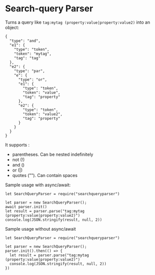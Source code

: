 # Search-query Parser

Turns a query like `tag:mytag (property:value|property:value2)` into an object:

```
{
  "type": "and",
  "e1": {
    "type": "token",
    "token": "mytag",
    "tag": "tag"
  },
  "e2": {
    "type": "par",
    "e": {
      "type": "or",
      "e1": {
        "type": "token",
        "token": "value",
        "tag": "property"
      },
      "e2": {
        "type": "token",
        "token": "value2",
        "tag": "property"
      }
    }
  }
}
```

It supports :
 - parentheses. Can be nested indefinitely
 - not (!)
 - and (<space>)
 - or (|)
 - quotes (""). Can contain spaces

Sample usage with async/await:

```
let SearchQueryParser = require("searchqueryparser")

let parser = new SearchQueryParser();
await parser.init()
let result = parser.parse("tag:mytag (property:value|property:value2)")
console.log(JSON.stringify(result, null, 2))

```

Sample usage without async/await
```
let SearchQueryParser = require("searchqueryparser")

let parser = new SearchQueryParser();
parser.init().then(() => {
  let result = parser.parse("tag:mytag (property:value|property:value2)")
  console.log(JSON.stringify(result, null, 2))
})
```
